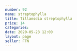 ```yaml
---
number: 92
name: streptophylla
title: Tillansdia streptophylla
price: 14
categories: 
date: 2020-05-23 12:00
layout: page
seller: FTN
---
```

